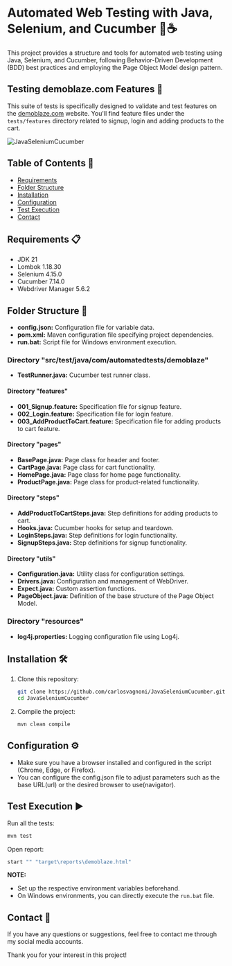 # Automated Web Testing with Java, Selenium, and Cucumber 🤖☕

This project provides a structure and tools for automated web testing using Java, Selenium, and Cucumber, following Behavior-Driven Development (BDD) best practices and employing the Page Object Model design pattern.

## Testing demoblaze.com Features 🧪

This suite of tests is specifically designed to validate and test features on the [demoblaze.com](https://www.demoblaze.com) website. You'll find feature files under the `tests/features` directory related to signup, login and adding products to the cart.

![JavaSeleniumCucumber](https://github.com/carlosvagnoni/JavaSeleniumCucumber/assets/106275103/73d6bb26-c86a-4ddc-8e1b-a9c376de3796)

## Table of Contents 📑
- [Requirements](#requirements)
- [Folder Structure](#folder-structure)
- [Installation](#installation)
- [Configuration](#configuration)
- [Test Execution](#test-execution)
- [Contact](#contact)

## <a id="requirements"></a> Requirements 📋

- JDK 21
- Lombok 1.18.30
- Selenium 4.15.0
- Cucumber 7.14.0
- Webdriver Manager 5.6.2

## <a id="folder-structure"></a> Folder Structure 📂

- **config.json:** Configuration file for variable data.
- **pom.xml:** Maven configuration file specifying project dependencies.
- **run.bat:** Script file for Windows environment execution.

### Directory "src/test/java/com/automatedtests/demoblaze"

- **TestRunner.java:** Cucumber test runner class.
  
#### Directory "features"

- **001_Signup.feature:** Specification file for signup feature.
- **002_Login.feature:** Specification file for login feature.
- **003_AddProductToCart.feature:** Specification file for adding products to cart feature.

#### Directory "pages"

- **BasePage.java:** Page class for header and footer.
- **CartPage.java:** Page class for cart functionality.
- **HomePage.java:** Page class for home page functionality.
- **ProductPage.java:** Page class for product-related functionality.

#### Directory "steps"

- **AddProductToCartSteps.java:** Step definitions for adding products to cart.
- **Hooks.java:** Cucumber hooks for setup and teardown.
- **LoginSteps.java:** Step definitions for login functionality.
- **SignupSteps.java:** Step definitions for signup functionality.

#### Directory "utils"

- **Configuration.java:** Utility class for configuration settings.
- **Drivers.java:** Configuration and management of WebDriver.
- **Expect.java:** Custom assertion functions.
- **PageObject.java:** Definition of the base structure of the Page Object Model.

### Directory "resources"

- **log4j.properties:** Logging configuration file using Log4j.

## <a id="installation"></a> Installation 🛠️

1. Clone this repository:

    ```bash
    git clone https://github.com/carlosvagnoni/JavaSeleniumCucumber.git
    cd JavaSeleniumCucumber
    ```

2. Compile the project:

    ```bash
    mvn clean compile
    ```

## <a id="configuration"></a> Configuration ⚙️

- Make sure you have a browser installed and configured in the script (Chrome, Edge, or Firefox).
- You can configure the config.json file to adjust parameters such as the base URL(url) or the desired browser to use(navigator).

## <a id="test-execution"></a> Test Execution ▶️

Run all the tests:

```bash
mvn test
```

Open report:

```bash
start "" "target\reports\demoblaze.html"
```

**NOTE:**

- Set up the respective environment variables beforehand.
- On Windows environments, you can directly execute the `run.bat` file.

## <a id="contact"></a> Contact 📧

If you have any questions or suggestions, feel free to contact me through my social media accounts.

Thank you for your interest in this project!
